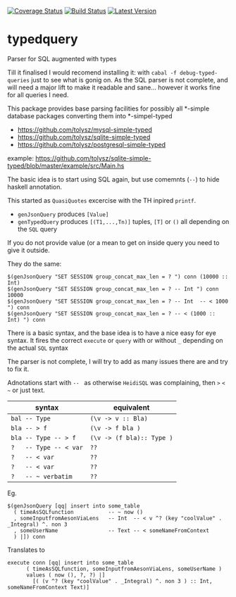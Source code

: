 [![Coverage Status](https://img.shields.io/coveralls/tolysz/typedquery.svg)](https://coveralls.io/r/tolysz/typedquery)
[![Build Status](https://travis-ci.org/tolysz/typedquery.svg?branch=master)](https://travis-ci.org/tolysz/typedquery)
[![Latest Version](https://img.shields.io/hackage/v/typedquery.svg)](https://hackage.haskell.org/package/typedquery)


typedquery
==========

Parser for SQL augmented with types

Till it finalised I would recomend installing it: with `cabal -f debug-typed-queries` just to see what is gonig on. 
 As the SQL parser is not complete, and will need a major lift to make it readable and sane... however it works fine for all queries I need.

This package provides base parsing facilities for possibly all *-simple database packages converting them into *-simpel-typed

 * https://github.com/tolysz/mysql-simple-typed
 * https://github.com/tolysz/sqlite-simple-typed
 * https://github.com/tolysz/postgresql-simple-typed

example: https://github.com/tolysz/sqlite-simple-typed/blob/master/example/src/Main.hs

The basic idea is to start using SQL again, but use comemnts (`--`) to hide haskell annotation.

This started as `QuasiQuotes` excercise with the TH inpired `printf`.

 * `genJsonQuery` produces `[Value]`
 * `genTypedQuery` produces `[(T1,...,Tn)]` tuples, `[T]` or `()` all depending on the `SQL` query

If you do not provide value (or a mean to get on inside query you need to give it outside.


They do the same:

    $(genJsonQuery "SET SESSION group_concat_max_len = ? ") conn (10000 :: Int)
    $(genJsonQuery "SET SESSION group_concat_max_len = ? -- Int ") conn 10000
    $(genJsonQuery "SET SESSION group_concat_max_len = ? -- Int  -- < 1000 ") conn
    $(genJsonQuery "SET SESSION group_concat_max_len = ? -- < (1000 :: Int) ") conn


There is a basic syntax, and the base idea is to have a nice easy for eye syntax.
It fires the correct `execute` or `query` with or without `_` depending on the actual `SQL` syntax

The parser is not complete, I will try to add as many issues there are and try to fix it.

Adnotations start with `-- ` as otherwise `HeidiSQL` was complaining, then  `>` `<` `~`  or just text.

    
| syntax                  |     equivalent               |
------------------------- | ------------------------------
|    `bal -- Type`          |  `(\v -> v :: Bla)`            |
|    `bla -- > f`           |  `(\v -> f bla )`              |
|    `bla -- Type -- > f`   |  `(\v -> (f bla):: Type )`     |
|    `?   -- Type -- < var` |  `??`                          |
|    `?   -- < var`         |  `??`                          |
|    `?   -- < var`         |  `??`                          |
|    `?   -- ~ verbatim`    |  `??`                          |
 


Eg.

    $(genJsonQuery [qq| insert into some_table
      ( timeAsSQLfunction           -- ~ now ()
      , someInputfromAesonViaLens   -- Int  -- < v ^? (key "coolValue" . _Integral) ^. non 3 
      , someUserName                -- Text -- < someNameFromContext
      ) |]) conn

Translates to

    execute conn [qq| insert into some_table
          ( timeAsSQLfunction, someInputfromAesonViaLens, someUserName )
          values ( now (), ?, ?) |] 
            [( (v ^? (key "coolValue" . _Integral) ^. non 3 ) :: Int, someNameFromContext Text)]
